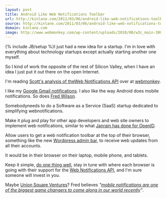 ```yaml
---
layout: post
title: Android Like Web Notifications Toolbar
url: http://kinlane.com/2011/03/06/android-like-web-notifications-toolbar-startup/
source: http://kinlane.com/2011/03/06/android-like-web-notifications-toolbar-startup/
domain: kinlane.com
image: http://www.webmonkey.com/wp-content/uploads/2010/08/w3c_main-300x45.png
---
```

{% include JB/setup %}<img src="http://www.webmonkey.com/wp-content/uploads/2010/08/w3c_main-300x45.png" alt="" align="right" />I just had a new idea for a startup. I'm in love with everything about technology startups except actually starting another one myself.<p></p>
So I kind of work the opposite of the rest of Silicon Valley, when I have an idea I just put it out there on the open Internet.<p></p>
I'm reading <a title="Web Notifications API" href="http://www.webmonkey.com/2011/03/web-notifications-api-hints-at-a-brave-new-real-time-web/">Scott's analysis of theWeb Notifications API</a> over at <a title="Webmonkey" href="http://www.webmonkey.com">webmonkey</a>.<p></p>
I like my <a title="Gmail Web Notifications" href="http://gmailblog.blogspot.com/2011/01/desktop-notifications-for-emails-and.html">Google Gmail notifications</a>. I also like the way Android does mobile notifications.  So does <a title="Fred Wilson" href="http://www.avc.com/a_vc/2011/03/mobile-notifications.html">Fred Wilson</a>.<p></p>
Somebodyneeds to do a Software as a Service (SaaS) startup dedicated to simplifying webnotifications.<p></p>
Make it plug and play for other app developers and web site owners to implement web notifications, similar to what <a title="Janrain OpenID" href="http://www.janrain.com/janrain-products-overview">Janrain has done for OpenID</a>.<p></p>
Allow users to get a web notification toolbar at the top of their browser, something like the new <a title="Wordpress Admin Bar" href="http://wordpress.org/extend/plugins/wordpress-admin-bar/">Wordpress admin bar</a>, to receive web updates from all their accounts.<p></p>
It would be in their browser on their laptop, mobile phone, and tablets.<p></p>
Keep it simple, <a title="Do One Thing Well" href="http://www.kinlane.com/2010/10/instagram-doing-one-thing-well/">do one thing well</a>, stay in tune with where each browser is going with their support for the <a title="Web Notifications API" href="http://dev.w3.org/2006/webapi/WebNotifications/publish/">Web Notifications API</a>, and I'm sure someone will invest in you.<p></p>
Maybe <a title="Union Square Ventures" href="http://www.usv.com/">Union Square Ventures</a>? Fred believes <em>"<a title="Mobile Notifications" href="http://www.avc.com/a_vc/2011/03/mobile-notifications.html">mobile notifications are one of the biggest game changers to come along in our world recently</a>"</em>.<p></p>
&nbsp;
